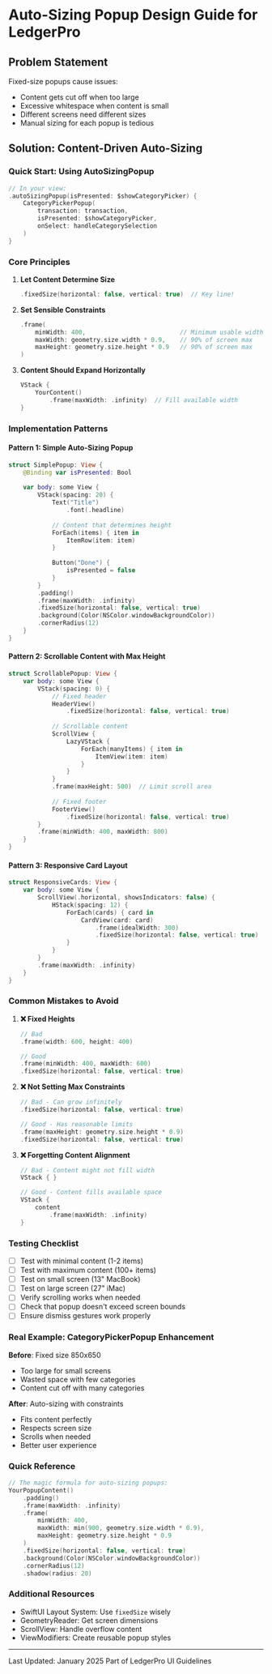 # Auto-Sizing Popup Design Guide for LedgerPro

## Problem Statement
Fixed-size popups cause issues:
- Content gets cut off when too large
- Excessive whitespace when content is small
- Different screens need different sizes
- Manual sizing for each popup is tedious

## Solution: Content-Driven Auto-Sizing

### Quick Start: Using AutoSizingPopup

```swift
// In your view:
.autoSizingPopup(isPresented: $showCategoryPicker) {
    CategoryPickerPopup(
        transaction: transaction,
        isPresented: $showCategoryPicker,
        onSelect: handleCategorySelection
    )
}
```

### Core Principles

1. **Let Content Determine Size**
   ```swift
   .fixedSize(horizontal: false, vertical: true)  // Key line!
   ```

2. **Set Sensible Constraints**
   ```swift
   .frame(
       minWidth: 400,                          // Minimum usable width
       maxWidth: geometry.size.width * 0.9,    // 90% of screen max
       maxHeight: geometry.size.height * 0.9   // 90% of screen max
   )
   ```

3. **Content Should Expand Horizontally**
   ```swift
   VStack {
       YourContent()
           .frame(maxWidth: .infinity)  // Fill available width
   }
   ```

### Implementation Patterns

#### Pattern 1: Simple Auto-Sizing Popup
```swift
struct SimplePopup: View {
    @Binding var isPresented: Bool
    
    var body: some View {
        VStack(spacing: 20) {
            Text("Title")
                .font(.headline)
            
            // Content that determines height
            ForEach(items) { item in
                ItemRow(item: item)
            }
            
            Button("Done") {
                isPresented = false
            }
        }
        .padding()
        .frame(maxWidth: .infinity)
        .fixedSize(horizontal: false, vertical: true)
        .background(Color(NSColor.windowBackgroundColor))
        .cornerRadius(12)
    }
}
```

#### Pattern 2: Scrollable Content with Max Height
```swift
struct ScrollablePopup: View {
    var body: some View {
        VStack(spacing: 0) {
            // Fixed header
            HeaderView()
                .fixedSize(horizontal: false, vertical: true)
            
            // Scrollable content
            ScrollView {
                LazyVStack {
                    ForEach(manyItems) { item in
                        ItemView(item: item)
                    }
                }
            }
            .frame(maxHeight: 500)  // Limit scroll area
            
            // Fixed footer
            FooterView()
                .fixedSize(horizontal: false, vertical: true)
        }
        .frame(minWidth: 400, maxWidth: 800)
    }
}
```

#### Pattern 3: Responsive Card Layout
```swift
struct ResponsiveCards: View {
    var body: some View {
        ScrollView(.horizontal, showsIndicators: false) {
            HStack(spacing: 12) {
                ForEach(cards) { card in
                    CardView(card: card)
                        .frame(idealWidth: 300)
                        .fixedSize(horizontal: false, vertical: true)
                }
            }
        }
        .frame(maxWidth: .infinity)
    }
}
```

### Common Mistakes to Avoid

1. **❌ Fixed Heights**
   ```swift
   // Bad
   .frame(width: 600, height: 400)
   
   // Good
   .frame(minWidth: 400, maxWidth: 600)
   .fixedSize(horizontal: false, vertical: true)
   ```

2. **❌ Not Setting Max Constraints**
   ```swift
   // Bad - Can grow infinitely
   .fixedSize(horizontal: false, vertical: true)
   
   // Good - Has reasonable limits
   .frame(maxHeight: geometry.size.height * 0.9)
   .fixedSize(horizontal: false, vertical: true)
   ```

3. **❌ Forgetting Content Alignment**
   ```swift
   // Bad - Content might not fill width
   VStack { }
   
   // Good - Content fills available space
   VStack {
       content
           .frame(maxWidth: .infinity)
   }
   ```

### Testing Checklist

- [ ] Test with minimal content (1-2 items)
- [ ] Test with maximum content (100+ items)
- [ ] Test on small screen (13" MacBook)
- [ ] Test on large screen (27" iMac)
- [ ] Verify scrolling works when needed
- [ ] Check that popup doesn't exceed screen bounds
- [ ] Ensure dismiss gestures work properly

### Real Example: CategoryPickerPopup Enhancement

**Before**: Fixed size 850x650
- Too large for small screens
- Wasted space with few categories
- Content cut off with many categories

**After**: Auto-sizing with constraints
- Fits content perfectly
- Respects screen size
- Scrolls when needed
- Better user experience

### Quick Reference

```swift
// The magic formula for auto-sizing popups:
YourPopupContent()
    .padding()
    .frame(maxWidth: .infinity)
    .frame(
        minWidth: 400,
        maxWidth: min(900, geometry.size.width * 0.9),
        maxHeight: geometry.size.height * 0.9
    )
    .fixedSize(horizontal: false, vertical: true)
    .background(Color(NSColor.windowBackgroundColor))
    .cornerRadius(12)
    .shadow(radius: 20)
```

### Additional Resources

- SwiftUI Layout System: Use `fixedSize` wisely
- GeometryReader: Get screen dimensions
- ScrollView: Handle overflow content
- ViewModifiers: Create reusable popup styles

---

Last Updated: January 2025
Part of LedgerPro UI Guidelines